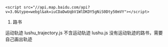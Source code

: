 ```
<script src="//api.map.baidu.com/api?v=3.0&type=webgl&ak=iuCDaDwUqbV1WlDKDY5gNiS0Dty50mVY"></script>
```
1. 路书

运动轨迹 lushu_trajectory.js
不含运动轨迹  lushu.js 
没有运动轨迹的路书，需要自己画出轨迹